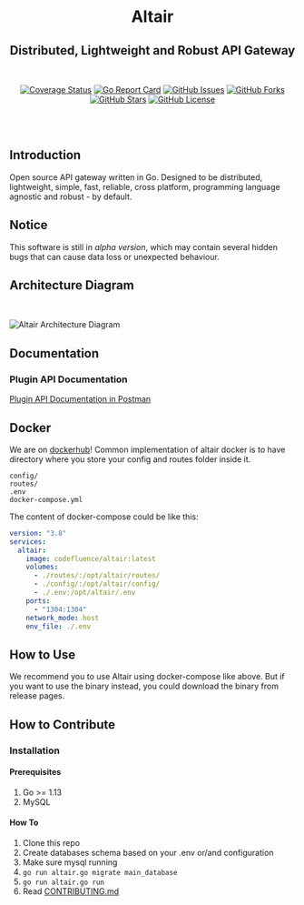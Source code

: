 <center>
  <h1>
    Altair
  </h1>
  <h2>Distributed, Lightweight and Robust API Gateway</h2>
</center>

<br>

<p align="center">
  <a href="https://coveralls.io/github/codefluence-x/altair?branch=master"><img src="https://coveralls.io/repos/github/codefluence-x/altair/badge.svg?branch=master" alt="Coverage Status"></a>
  <a href="https://goreportcard.com/report/github.com/codefluence-x/altair"><img src="https://goreportcard.com/badge/github.com/codefluence-x/altair" alt="Go Report Card"></a>
  <a href="https://github.com/codefluence-x/altair/issues"><img src="https://img.shields.io/github/issues/codefluence-x/altair" alt="GitHub Issues"></a>
  <a href="https://github.com/codefluence-x/altair/network"><img src="https://img.shields.io/github/forks/codefluence-x/altair" alt="GitHub Forks"></a>
  <a href="https://github.com/codefluence-x/altair/stargazers"><img src="https://img.shields.io/github/stars/codefluence-x/altair" alt="GitHub Stars"></a>
  <a href="https://github.com/codefluence-x/altair/blob/master/LICENSE"><img src="https://img.shields.io/github/license/codefluence-x/altair" alt="GitHub License"></a>
</p>

<br><br>

## Introduction

Open source API gateway written in Go. Designed to be distributed, lightweight, simple, fast, reliable, cross platform, programming language agnostic and robust - by default.

## Notice

This software is still in *alpha version*, which may contain several hidden bugs that can cause data loss or unexpected behaviour.

## Architecture Diagram

<br>

![Altair Architecture Diagram](https://user-images.githubusercontent.com/20650401/79699757-a2337d00-82bb-11ea-8103-25e6917545bd.png)

## Documentation

### Plugin API Documentation

[Plugin API Documentation in Postman](https://documenter.getpostman.com/view/3666028/SzmcZJ79?version=latest#b870ae5a-b305-4016-8155-4899af1f26b1)

## Docker

We are on [dockerhub](https://hub.docker.com/r/codefluence/altair)! Common implementation of altair docker is to have directory where you store your config and routes folder inside it.

```
config/
routes/
.env
docker-compose.yml
```

The content of docker-compose could be like this:

```yaml
version: "3.8"
services:
  altair:
    image: codefluence/altair:latest
    volumes:
      - ./routes/:/opt/altair/routes/
      - ./config/:/opt/altair/config/
      - ./.env:/opt/altair/.env
    ports:
      - "1304:1304"
    network_mode: host
    env_file: ./.env
```

## How to Use

We recommend you to use Altair using docker-compose like above. But if you want to use the binary instead, you could download the binary from release pages.

## How to Contribute

### Installation

#### Prerequisites

1. Go >= 1.13
2. MySQL

#### How To

1. Clone this repo
2. Create databases schema based on your .env or/and configuration
3. Make sure mysql running
4. `go run altair.go migrate main_database`
5. `go run altair.go run`
6. Read [CONTRIBUTING.md](https://github.com/codefluence-x/altair/blob/master/CONTRIBUTING.md)
